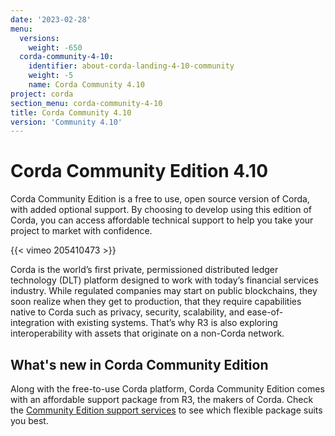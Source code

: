```yaml
---
date: '2023-02-28'
menu:
  versions:
    weight: -650
  corda-community-4-10:
    identifier: about-corda-landing-4-10-community
    weight: -5
    name: Corda Community 4.10
project: corda
section_menu: corda-community-4-10
title: Corda Community 4.10
version: 'Community 4.10'
---
```


# Corda Community Edition 4.10

Corda Community Edition is a free to use, open source version of Corda, with added optional support. By choosing to develop using this edition of Corda, you can access affordable technical support to help you take your project to market with confidence.

{{< vimeo 205410473 >}}

Corda is the world’s first private, permissioned distributed ledger technology (DLT) platform designed to work with today’s financial services industry. While regulated companies may start on public blockchains, they soon realize when they get to production, that they require capabilities native to Corda such as privacy, security, scalability, and ease-of-integration with existing systems. That’s why R3 is also exploring interoperability with assets that originate on a non-Corda network.

## What's new in Corda Community Edition

Along with the free-to-use Corda platform, Corda Community Edition comes with an affordable support package from R3, the makers of Corda. Check the [Community Edition support services](http://r3.com/support) to see which flexible package suits you best.
